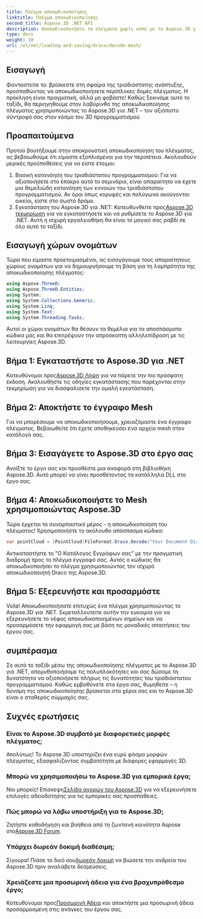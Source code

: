 ```yaml
---
title: Πλέγμα αποκωδικοποίησης
linktitle: Πλέγμα αποκωδικοποίησης
second_title: Aspose.3D .NET API
description: Αποκωδικοποιήστε τα πλέγματα χωρίς κόπο με το Aspose.3D για .NET. Η πύλη σας στον απρόσκοπτο τρισδιάστατο προγραμματισμό. Εξερευνήστε, προσαρμόστε και αναβαθμίστε τα έργα σας.
type: docs
weight: 10
url: /el/net/loading-and-saving/draco/decode-mesh/
---
```

## Εισαγωγή
Φανταστείτε το: βρίσκεστε στη σφαίρα της τρισδιάστατης ανάπτυξης, προσπαθώντας να αποκωδικοποιήσετε περίπλοκες δομές πλέγματος. Η πρόκληση είναι πραγματική, αλλά μη φοβάστε! Καθώς ξεκινάμε αυτό το ταξίδι, θα περιηγηθούμε στον λαβύρινθο της αποκωδικοποίησης πλέγματος χρησιμοποιώντας το Aspose.3D για .NET – τον αξιόπιστο σύντροφό σας στον κόσμο του 3D προγραμματισμού.
## Προαπαιτούμενα
Προτού βουτήξουμε στην αποκρουστική αποκωδικοποίηση του πλέγματος, ας βεβαιωθούμε ότι είμαστε εξοπλισμένοι για την περιπέτεια. Ακολουθούν μερικές προϋποθέσεις για να είστε έτοιμοι:
1. Βασική κατανόηση του τρισδιάστατου προγραμματισμού:
   Για να αξιοποιήσετε στο έπακρο αυτό το σεμινάριο, είναι απαραίτητο να έχετε μια θεμελιώδη κατανόηση των εννοιών του τρισδιάστατου προγραμματισμού. Αν όροι όπως κορυφές και πολύγωνα ακούγονται οικείοι, είστε στο σωστό δρόμο.
2. Εγκατάσταση του Aspose.3D για .NET:
    Κατευθυνθείτε προς[Aspose.3D τεκμηρίωση](https://reference.aspose.com/3d/net/) για να εγκαταστήσετε και να ρυθμίσετε το Aspose.3D για .NET. Αυτή η ισχυρή εργαλειοθήκη θα είναι το μαγικό σας ραβδί σε όλο αυτό το ταξίδι.
## Εισαγωγή χώρων ονομάτων
Τώρα που είμαστε προετοιμασμένοι, ας εισαγάγουμε τους απαραίτητους χώρους ονομάτων για να δημιουργήσουμε τη βάση για τη λαμπρότητα της αποκωδικοποίησης πλέγματος:
```csharp
using Aspose.ThreeD;
using Aspose.ThreeD.Entities;
using System;
using System.Collections.Generic;
using System.Linq;
using System.Text;
using System.Threading.Tasks;
```
Αυτοί οι χώροι ονομάτων θα θέσουν τα θεμέλια για τα αποσπάσματα κώδικα μας και θα επιτρέψουν την απρόσκοπτη αλληλεπίδραση με τις λειτουργίες Aspose.3D.
## Βήμα 1: Εγκαταστήστε το Aspose.3D για .NET
   
 Κατευθύνομαι προς[Aspose.3D Λήψη](https://releases.aspose.com/3d/net/) για να πάρετε την πιο πρόσφατη έκδοση. Ακολουθήστε τις οδηγίες εγκατάστασης που παρέχονται στην τεκμηρίωση για να διασφαλίσετε την ομαλή εγκατάσταση.
## Βήμα 2: Αποκτήστε το έγγραφο Mesh
Για να μπορέσουμε να αποκωδικοποιήσουμε, χρειαζόμαστε ένα έγγραφο πλέγματος. Βεβαιωθείτε ότι έχετε αποθηκεύσει ένα αρχείο mesh στον κατάλογό σας.
## Βήμα 3: Εισαγάγετε το Aspose.3D στο έργο σας
Ανοίξτε το έργο σας και προσθέστε μια αναφορά στη βιβλιοθήκη Aspose.3D. Αυτό μπορεί να γίνει προσθέτοντας τα κατάλληλα DLL στο έργο σας.
## Βήμα 4: Αποκωδικοποιήστε το Mesh χρησιμοποιώντας Aspose.3D
Τώρα έρχεται το συναρπαστικό μέρος - η αποκωδικοποίηση του πλέγματος! Χρησιμοποιήστε το ακόλουθο απόσπασμα κώδικα:
```csharp
var pointCloud = (PointCloud)FileFormat.Draco.Decode("Your Document Directory" + "point_cloud_no_qp.drc");
```
Αντικαταστήστε το "Ο Κατάλογος Εγγράφων σας" με την πραγματική διαδρομή προς το πλέγμα έγγραφό σας. Αυτός ο κώδικας θα αποκωδικοποιήσει το πλέγμα χρησιμοποιώντας τον ισχυρό αποκωδικοποιητή Draco της Aspose.3D.
## Βήμα 5: Εξερευνήστε και προσαρμόστε
Voila! Αποκωδικοποιήσατε επιτυχώς ένα πλέγμα χρησιμοποιώντας το Aspose.3D για .NET. Εκμεταλλευτείτε αυτήν την ευκαιρία για να εξερευνήσετε το νέφος αποκωδικοποιημένων σημείων και να προσαρμόσετε την εφαρμογή σας με βάση τις μοναδικές απαιτήσεις του έργου σας.
## συμπέρασμα
Σε αυτό το ταξίδι μέσω της αποκωδικοποίησης πλέγματος με το Aspose.3D για .NET, απομυθοποιήσαμε τις πολυπλοκότητες και σας δώσαμε τη δυνατότητα να αξιοποιήσετε πλήρως τις δυνατότητες του τρισδιάστατου προγραμματισμού. Καθώς εμβαθύνετε στα έργα σας, θυμηθείτε – η δύναμη της αποκωδικοποίησης βρίσκεται στα χέρια σας και το Aspose.3D είναι ο σταθερός σύμμαχός σας.
## Συχνές ερωτήσεις
### Είναι το Aspose.3D συμβατό με διαφορετικές μορφές πλέγματος;
Απολύτως! Το Aspose.3D υποστηρίζει ένα ευρύ φάσμα μορφών πλέγματος, εξασφαλίζοντας συμβατότητα με διάφορες εφαρμογές 3D.
### Μπορώ να χρησιμοποιήσω το Aspose.3D για εμπορικά έργα;
 Ναι μπορείς! Επίσκεψη[Σελίδα αγορών του Aspose.3D](https://purchase.aspose.com/buy) για να εξερευνήσετε επιλογές αδειοδότησης για τις εμπορικές σας προσπάθειες.
### Πώς μπορώ να λάβω υποστήριξη για το Aspose.3D;
 Ζητήστε καθοδήγηση και βοήθεια από τη ζωντανή κοινότητα Aspose στο[Aspose.3D Forum](https://forum.aspose.com/c/3d/18).
### Υπάρχει δωρεάν δοκιμή διαθέσιμη;
 Σίγουρα! Πιάσε το δικό σου[δωρεάν δοκιμή](https://releases.aspose.com/) να βιώσετε την ανδρεία του Aspose.3D πριν αναλάβετε δεσμεύσεις.
### Χρειάζεστε μια προσωρινή άδεια για ένα βραχυπρόθεσμο έργο;
 Κατευθύνομαι προς[Προσωρινή Άδεια](https://purchase.aspose.com/temporary-license/) και αποκτήστε μια προσωρινή άδεια προσαρμοσμένη στις ανάγκες του έργου σας.